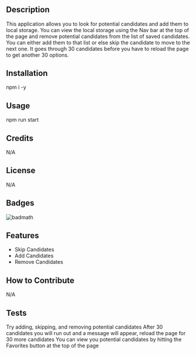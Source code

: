 # <Candidate-Search>

## Description

This application allows you to look for potential candidates and add them to local storage.
You can view the local storage using the Nav bar at the top of the page and remove potential candidates from the list of saved candidates.
You can either add them to that list or else skip the candidate to move to the next one.
It goes through 30 candidates before you have to reload the page to get another 30 options.

## Installation

npm i -y


## Usage

npm run start

## Credits

N/A

## License

N/A

## Badges

![badmath](https://img.shields.io/github/languages/top/lernantino/badmath)

## Features

- Skip Candidates
- Add Candidates
- Remove Candidates

## How to Contribute

N/A

## Tests

Try adding, skipping, and removing potential candidates
After 30 candidates you will run out and a message will appear, reload the page for 30 more candidates
You can view you potential candidates by hitting the Favorites button at the top of the page